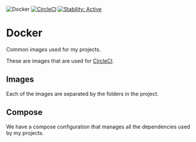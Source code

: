 ![Docker](https://www.docker.com/app/uploads/2024/01/icon-docker-square.svg)
[![CircleCI](https://circleci.com/gh/alexfalkowski/docker.svg?style=svg)](https://circleci.com/gh/alexfalkowski/docker)
[![Stability: Active](https://masterminds.github.io/stability/active.svg)](https://masterminds.github.io/stability/active.html)

# Docker

Common images used for my projects.

These are images that are used for [CircleCI](https://circleci.com/).

## Images

Each of the images are separated by the folders in the project.

## Compose

We have a compose configuration that manages all the dependencies used by my projects.
